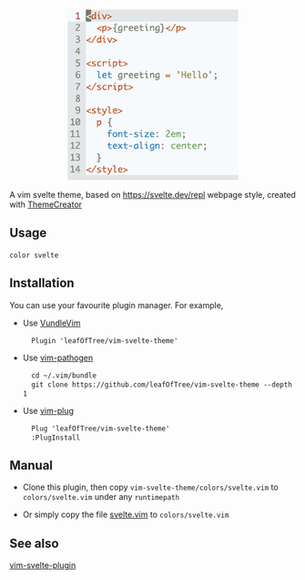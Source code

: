 <p align="center">
<img alt="screenshot" src="https://raw.githubusercontent.com/leafOfTree/leafOfTree.github.io/master/vim-svelte-theme.png" width="300" />
</p>

A vim svelte theme, based on <https://svelte.dev/repl> webpage style, created with [ThemeCreator][0]

## Usage

    color svelte

## Installation

You can use your favourite plugin manager. For example, 

- Use [VundleVim][2]

        Plugin 'leafOfTree/vim-svelte-theme'

- Use [vim-pathogen][3]

        cd ~/.vim/bundle
        git clone https://github.com/leafOfTree/vim-svelte-theme --depth 1

- Use [vim-plug][4]

        Plug 'leafOfTree/vim-svelte-theme'
        :PlugInstall

## Manual 

- Clone this plugin, then copy `vim-svelte-theme/colors/svelte.vim` to `colors/svelte.vim` under any `runtimepath`

- Or simply copy the file [svelte.vim][5] to `colors/svelte.vim`

## See also

[vim-svelte-plugin][1]

[0]: http://mswift42.github.io/themecreator/
[1]: https://github.com/leafOfTree/vim-svelte-plugin
[2]: https://github.com/VundleVim/Vundle.vim
[3]: https://github.com/tpope/vim-pathogen
[4]: https://github.com/junegunn/vim-plug
[5]: https://raw.githubusercontent.com/leafOfTree/vim-svelte-theme/master/colors/svelte.vim
